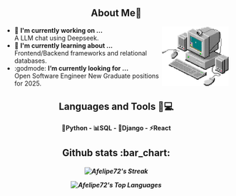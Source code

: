 <h2 align="center"> About Me👋 </h2>

<img src="https://github.com/Afelipe72/Afelipe72/blob/main/vintage.gif" alt="cool vintage computer gif" align="right" width="150" height="auto" />

- 🧪 <b>I'm currently working on ... </b></br>
      A LLM chat using Deepseek. 
- 🧠 <b>I'm currently learning about ... </b></br>
      Frontend/Backend frameworks and relational databases.
- :godmode: <b>I’m currently looking for ... </b></br>
      Open Software Engineer New Graduate positions for 2025.
  

<h2 align="center"> Languages and Tools 🔧💻 </h2>

<p align="center">
  <b> 🐍Python - 📊SQL - 📗Django - ⚡React </b>
</p>

<h2 align="center"> Github stats :bar_chart: </h2>

<!-- Github stats -->
<h5 align="center">
  
![Afelipe72's Streak](https://github-readme-streak-stats.herokuapp.com/?user=Afelipe72&theme=tokyonight&hide_border=true)

![Afelipe72's Top Languages](https://github-readme-stats.vercel.app/api/top-langs/?username=Afelipe72&theme=tokyonight&show_icons=true&hide_border=true&layout=compact)

</h5>


